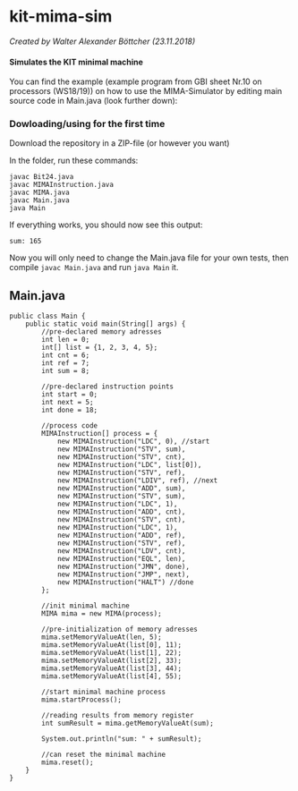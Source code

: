 # kit-mima-sim
_Created by Walter Alexander Böttcher (23.11.2018)_

#### Simulates the KIT minimal machine

You can find the example (example program from GBI sheet Nr.10 on processors (WS18/19)) on how to use the MIMA-Simulator by editing main source code in Main.java (look further down):

### Dowloading/using for the first time
Download the repository in a ZIP-file (or however you want)

In the folder, run these commands:
```
javac Bit24.java
javac MIMAInstruction.java
javac MIMA.java
javac Main.java
java Main
```

If everything works, you should now see this output:
```
sum: 165
```

Now you will only need to change the Main.java file for your own tests, then compile `javac Main.java` and run `java Main` it.

## Main.java

```
public class Main {
    public static void main(String[] args) {
        //pre-declared memory adresses
        int len = 0;
        int[] list = {1, 2, 3, 4, 5};
        int cnt = 6;
        int ref = 7;
        int sum = 8;

        //pre-declared instruction points
        int start = 0;
        int next = 5;
        int done = 18;

        //process code
        MIMAInstruction[] process = {
            new MIMAInstruction("LDC", 0), //start
            new MIMAInstruction("STV", sum),
            new MIMAInstruction("STV", cnt),
            new MIMAInstruction("LDC", list[0]),
            new MIMAInstruction("STV", ref),
            new MIMAInstruction("LDIV", ref), //next
            new MIMAInstruction("ADD", sum),
            new MIMAInstruction("STV", sum),
            new MIMAInstruction("LDC", 1),
            new MIMAInstruction("ADD", cnt),
            new MIMAInstruction("STV", cnt),
            new MIMAInstruction("LDC", 1),
            new MIMAInstruction("ADD", ref),
            new MIMAInstruction("STV", ref),
            new MIMAInstruction("LDV", cnt),
            new MIMAInstruction("EQL", len),
            new MIMAInstruction("JMN", done),
            new MIMAInstruction("JMP", next),
            new MIMAInstruction("HALT") //done
        };

        //init minimal machine
        MIMA mima = new MIMA(process);

        //pre-initialization of memory adresses
        mima.setMemoryValueAt(len, 5);
        mima.setMemoryValueAt(list[0], 11);
        mima.setMemoryValueAt(list[1], 22);
        mima.setMemoryValueAt(list[2], 33);
        mima.setMemoryValueAt(list[3], 44);
        mima.setMemoryValueAt(list[4], 55);

        //start minimal machine process
        mima.startProcess();

        //reading results from memory register
        int sumResult = mima.getMemoryValueAt(sum);

        System.out.println("sum: " + sumResult);

        //can reset the minimal machine
        mima.reset();
    }
}

```
